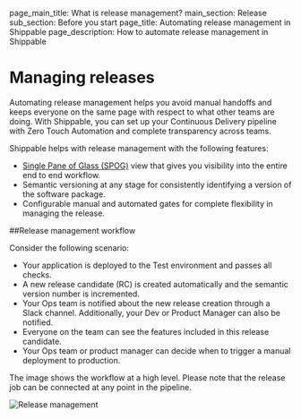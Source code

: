 page_main_title: What is release management?
main_section: Release
sub_section: Before you start
page_title: Automating release management in Shippable
page_description: How to automate release management in Shippable

# Managing releases

Automating release management helps you avoid manual handoffs and keeps everyone on the same page with respect to what other teams are doing. With Shippable, you can set up your Continuous Delivery pipeline with Zero Touch Automation and complete transparency across teams.

Shippable helps with release management with the following features:

- [Single Pane of Glass (SPOG)](/platform/visibility/single-pane-of-glass-spog/) view that gives you visibility into the entire end to end workflow.
- Semantic versioning at any stage for consistently identifying a version of the software package.
- Configurable manual and automated gates for complete flexibility in managing the release.

##Release management workflow

Consider the following scenario:

- Your application is deployed to the Test environment and passes all checks.
- A new release candidate (RC) is created automatically and the semantic version number is incremented.
- Your Ops team is notified about the new release creation through a Slack channel. Additionally, your Dev or Product Manager can also be notified.
- Everyone on the team can see the features included in this release candidate.
- Your Ops team or product manager can decide when to trigger a manual deployment to production.

The image shows the workflow at a high level. Please note that the release job can be connected at any point in the pipeline.

<img src="/images/release/release-workflow.png" alt="Release management">
